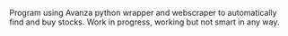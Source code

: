 Program using Avanza python wrapper and webscraper to automatically find and buy stocks.
Work in progress, working but not smart in any way.
